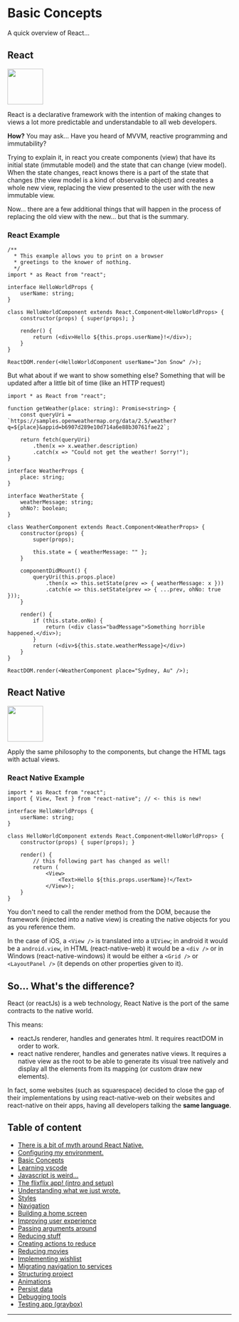 # Basic Concepts

A quick overview of React...

## React

<img src="https://encrypted-tbn0.gstatic.com/images?q=tbn:ANd9GcTg-uwxnuw4YQQBcPuDowV3RaFpxp-yEQTJr8BuKJ8dISgFEqQe0w" height="80" width="80" />

React is a declarative framework with the intention of making changes to views a lot more predictable and understandable to all web developers.

**How?** You may ask... Have you heard of MVVM, reactive programming and immutability?

Trying to explain it, in react you create components (view) that have its initial state (immutable model) and the state that can change (view model). When the state changes, react knows there is a part of the state that changes (the view model is a kind of observable object) and creates a whole new view, replacing the view presented to the user with the new immutable view.

Now... there are a few additional things that will happen in the process of replacing the old view with the new... but that is the summary. 

### React Example

```tsx
/**
  * This example allows you to print on a browser 
  * greetings to the knower of nothing.
  */
import * as React from "react";

interface HelloWorldProps {
    userName: string;
}

class HelloWorldComponent extends React.Component<HelloWorldProps> {
    constructor(props) { super(props); }

    render() {
        return (<div>Hello ${this.props.userName}!</div>);
    }
}

ReactDOM.render(<HelloWorldComponent userName="Jon Snow" />);
```

But what about if we want to show something else? Something that will be updated after a little bit of time (like an HTTP request)

```tsx
import * as React from "react";

function getWeather(place: string): Promise<string> {
    const queryUri = `https://samples.openweathermap.org/data/2.5/weather?q=${place}&appid=b6907d289e10d714a6e88b30761fae22`;

    return fetch(queryUri)
        .then(x => x.weather.description)
        .catch(x => "Could not get the weather! Sorry!");
}

interface WeatherProps {
    place: string;
}

interface WeatherState {
    weatherMessage: string;
    ohNo?: boolean;
}

class WeatherComponent extends React.Component<WeatherProps> {
    constructor(props) {
        super(props);

        this.state = { weatherMessage: "" };
    }

    componentDidMount() {
        queryUri(this.props.place)
            .then(x => this.setState(prev => { weatherMessage: x }))
            .catch(e => this.setState(prev => { ...prev, ohNo: true }));
    }

    render() {
        if (this.state.onNo) {
            return (<div class="badMessage">Something horrible happened.</div>);
        }
        return (<div>${this.state.weatherMessage}</div>)
    }
}

ReactDOM.render(<WeatherComponent place="Sydney, Au" />);
```


## React Native

<img src="./images/reactnative.png" height="80" />

Apply the same philosophy to the components, but change the HTML tags with actual views.

### React Native Example

```tsx
import * as React from "react";
import { View, Text } from "react-native"; // <- this is new!

interface HelloWorldProps {
    userName: string;
}

class HelloWorldComponent extends React.Component<HelloWorldProps> {
    constructor(props) { super(props); }

    render() {
        // this following part has changed as well!
        return ( 
            <View>
                <Text>Hello ${this.props.userName}!</Text>
            </View>);
    }
}
```

You don't need to call the render method from the DOM, because the framework (injected into a native view) is creating the native objects for you as you reference them.

In the case of iOS, a `<View />` is translated into a `UIView`; in android it would be a `android.view`, in HTML (react-native-web) it would be a `<div />` or in Windows (react-native-windows) it would be either a `<Grid />` or `<LayoutPanel />` (it depends on other properties given to it).

## So... What's the difference?

React (or reactJs) is a web technology, React Native is the port of the same contracts to the native world.

This means:

- reactJs renderer, handles and generates html. It requires reactDOM in order to work.
- react native renderer, handles and generates native views. It requires a native view as the root to be able to generate its visual tree natively and display all the elements from its mapping (or custom draw new elements).

In fact, some websites (such as squarespace) decided to close the gap of their implementations by using react-native-web on their websites and react-native on their apps, having all developers talking the **same language**.

Table of content
----

- [There is a bit of myth around React Native.](./01.misconceptions.md)
- [Configuring my environment.](./02.environmentConfig.md)
- [Basic Concepts](./03.basicConcepts.md)
- [Learning vscode](./04.toolOverview.md)
- [Javascript is weird...](./05.oddities.md)
- [The flixflix app! (intro and setup)](./06.setupApp.md)
- [Understanding what we just wrote.](./07.components.md)
- [Styles](./08.stylingComponents.md)
- [Navigation](./09.navigatingBetweenScreens.md)
- [Building a home screen](./10.displayingMovies.md)
- [Improving user experience](./11.pagination.md)
- [Passing arguments around](./12.showingDetails.md)
- [Reducing stuff](./13.reducing.md)
- [Creating actions to reduce](./14.reducingActions.md)
- [Reducing movies](./15.reducingMovies.md)
- [Implementing wishlist](./16.implementingWishlist.md)
- [Migrating navigation to services](./17.migrateNavigation.md)
- [Structuring project](./18.fixingFewIssies.md)
- [Animations](./19.animations.md)
- [Persist data](./20.persistingData.md)
- [Debugging tools](./21.debuggingTools.md)
- [Testing app (graybox)](./22.endToEndTesting.md)
---

